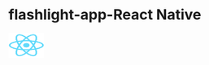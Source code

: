 # flashlight-app-React Native  
<img align="center" alt="Rafa-React" height="50" width="70" src="https://raw.githubusercontent.com/devicons/devicon/master/icons/react/react-original.svg">


